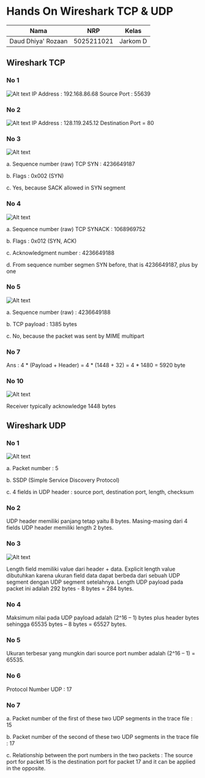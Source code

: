 # Hands On Wireshark TCP & UDP

| Nama               | NRP        | Kelas    |
| ------------------ | ---------- | -------- |
| Daud Dhiya' Rozaan | 5025211021 | Jarkom D |

## Wireshark TCP

### No 1

![Alt text](images/image.png)
IP Address : 192.168.86.68
Source Port : 55639

### No 2

![Alt text](images/image.png)
IP Address : 128.119.245.12
Destination Port = 80

### No 3

![Alt text](images/image-1.png)

a. Sequence number (raw) TCP SYN : 4236649187

b. Flags : 0x002 (SYN)

c. Yes, because SACK allowed in SYN segment

### No 4

![Alt text](images/image-2.png)

a. Sequence number (raw) TCP SYNACK : 1068969752

b. Flags : 0x012 (SYN, ACK)

c. Acknowledgment number : 4236649188

d. From sequence number segmen SYN before, that is 4236649187, plus by one

### No 5

![Alt text](images/image-5.png)

a. Sequence number (raw) : 4236649188

b. TCP payload : 1385 bytes

c. No, because the packet was sent by MIME multipart

### No 7

Ans : 4 \* (Payload + Header) = 4 \* (1448 + 32) = 4 \* 1480 = 5920 byte

### No 10

![Alt text](images/image-4.png)

Receiver typically acknowledge 1448 bytes

## Wireshark UDP

### No 1

![Alt text](images/image-3.png)

a. Packet number : 5

b. SSDP (Simple Service Discovery Protocol)

c. 4 fields in UDP header : source port, destination port, length, checksum

### No 2

UDP header memiliki panjang tetap yaitu 8 bytes. Masing-masing dari 4 fields UDP header memiliki length 2 bytes.

### No 3

![Alt text](images/image-6.png)

Length field memiliki value dari header + data. Explicit length value dibutuhkan karena ukuran field data dapat berbeda dari sebuah UDP segment dengan UDP segment setelahnya.
Length UDP payload pada packet ini adalah 292 bytes - 8 bytes = 284 bytes.

### No 4

Maksimum nilai pada UDP payload adalah (2^16 – 1) bytes plus header bytes sehingga 65535 bytes – 8 bytes = 65527 bytes.

### No 5

Ukuran terbesar yang mungkin dari source port number adalah (2^16 – 1) = 65535.

### No 6

Protocol Number UDP : 17

### No 7

a. Packet number of the first of these two UDP segments in the trace file : 15

b. Packet number of the second of these two UDP segments in the trace file : 17

c. Relationship between the port numbers in the two packets : The source port for packet 15 is the destination port for packet 17 and it can be applied in the opposite.
